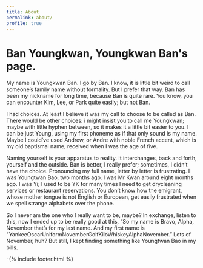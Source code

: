 ```yaml
---
title: About
permalink: about/
profile: true
---
```

# Ban Youngkwan, Youngkwan Ban's page.

My name is Youngkwan Ban. I go by Ban. I know, it is little bit weird to call someone’s family name without formality. But I prefer that way. Ban has been my nickname for long time, because Ban is quite rare. You know, you can encounter Kim, Lee, or Park quite easily; but not Ban.

I had choices. At least I believe it was my call to choose to be called as Ban. There would be other choices: i might insist you to call me Youngkwan; maybe with little hyphen between, so it makes it a little bit easier to you. I can be just Young, using my first phoneme as if that only sound is my name. Maybe I could’ve used Andrew, or Andre with noble French accent, which is my old baptismal name, received when I was the age of five.

Naming yourself is your apparatus to reality. It interchanges, back and forth, yourself and the outside. Ban is better, I really prefer; sometimes, I didn’t have the choice. Pronouncing my full name, letter by letter is frustrating. I was Youngtwan Bao, two months ago. I was Mr Kwan around eight months ago. I was Yi; I used to be YK for many times I need to get drycleaning services or restaurant reservations. You don’t know how the emigrant, whose mother tongue is not English or European, get easily frustrated when we spell strange alphabets over the phone.

So I never am the one who I really want to be, maybe? In exchange, listen to this, now I ended up to be really good at this, “So my name is Bravo, Alpha, November that’s for my last name. And my first name is "YankeeOscarUniformNovemberGolfKiloWhiskeyAlphaNovember.” Lots of November, huh? But still, I kept finding something like Youngtwan Bao in my bills.

-{% include footer.html %}

